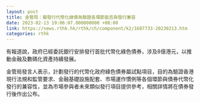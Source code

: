 ```yaml
---
layout: post
title: 金管局：擬發行代幣化綠債為驗證各環節能否與發行兼容
date: 2023-02-13 19:06:07.000000000 +08:00
link: https://news.rthk.hk/rthk/ch/component/k2/1687733-20230213.htm
categories: rthk
---
```


有報道說，政府已經委託銀行安排發行首批代幣化綠色債券，涉及8億港元，以推動金融及數碼化資產持續發展。

金管局發言人表示，計劃發行的代幣化政府綠色債券屬試點項目，目的為驗證香港現行法規和監管要求、金融基礎設施配套、市場運作慣例等各個環節與債券代幣化發行的兼容性，並為市場參與者未來類似發行項目提供參考，相關詳情將在債券發行後作出公布。
